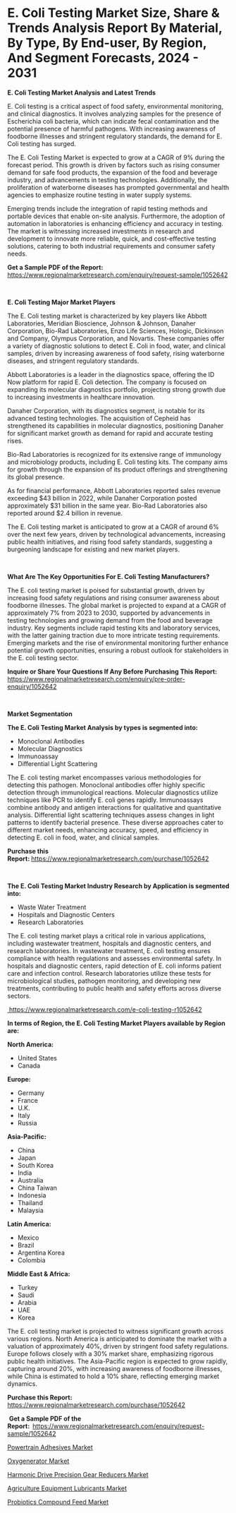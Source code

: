 <p><h1>E. Coli Testing Market Size, Share & Trends Analysis Report By Material, By Type, By End-user, By Region, And Segment Forecasts, 2024 - 2031</h1></p><p><strong>E. Coli Testing Market Analysis and Latest Trends</strong></p>
<p><p>E. Coli testing is a critical aspect of food safety, environmental monitoring, and clinical diagnostics. It involves analyzing samples for the presence of Escherichia coli bacteria, which can indicate fecal contamination and the potential presence of harmful pathogens. With increasing awareness of foodborne illnesses and stringent regulatory standards, the demand for E. Coli testing has surged.</p><p>The E. Coli Testing Market is expected to grow at a CAGR of 9% during the forecast period. This growth is driven by factors such as rising consumer demand for safe food products, the expansion of the food and beverage industry, and advancements in testing technologies. Additionally, the proliferation of waterborne diseases has prompted governmental and health agencies to emphasize routine testing in water supply systems. </p><p>Emerging trends include the integration of rapid testing methods and portable devices that enable on-site analysis. Furthermore, the adoption of automation in laboratories is enhancing efficiency and accuracy in testing. The market is witnessing increased investments in research and development to innovate more reliable, quick, and cost-effective testing solutions, catering to both industrial requirements and consumer safety needs.</p></p>
<p><strong>Get a Sample PDF of the Report:&nbsp;</strong> <a href="https://www.regionalmarketresearch.com/enquiry/request-sample/1052642">https://www.regionalmarketresearch.com/enquiry/request-sample/1052642</a></p>
<p>&nbsp;</p>
<p><strong>E. Coli Testing Major Market Players</strong></p>
<p><p>The E. Coli testing market is characterized by key players like Abbott Laboratories, Meridian Bioscience, Johnson & Johnson, Danaher Corporation, Bio-Rad Laboratories, Enzo Life Sciences, Hologic, Dickinson and Company, Olympus Corporation, and Novartis. These companies offer a variety of diagnostic solutions to detect E. Coli in food, water, and clinical samples, driven by increasing awareness of food safety, rising waterborne diseases, and stringent regulatory standards.</p><p>Abbott Laboratories is a leader in the diagnostics space, offering the ID Now platform for rapid E. Coli detection. The company is focused on expanding its molecular diagnostics portfolio, projecting strong growth due to increasing investments in healthcare innovation.</p><p>Danaher Corporation, with its diagnostics segment, is notable for its advanced testing technologies. The acquisition of Cepheid has strengthened its capabilities in molecular diagnostics, positioning Danaher for significant market growth as demand for rapid and accurate testing rises.</p><p>Bio-Rad Laboratories is recognized for its extensive range of immunology and microbiology products, including E. Coli testing kits. The company aims for growth through the expansion of its product offerings and strengthening its global presence.</p><p>As for financial performance, Abbott Laboratories reported sales revenue exceeding $43 billion in 2022, while Danaher Corporation posted approximately $31 billion in the same year. Bio-Rad Laboratories also reported around $2.4 billion in revenue.</p><p>The E. Coli testing market is anticipated to grow at a CAGR of around 6% over the next few years, driven by technological advancements, increasing public health initiatives, and rising food safety standards, suggesting a burgeoning landscape for existing and new market players.</p></p>
<p>&nbsp;</p>
<p><strong>What Are The Key Opportunities For E. Coli Testing Manufacturers?</strong></p>
<p><p>The E. coli testing market is poised for substantial growth, driven by increasing food safety regulations and rising consumer awareness about foodborne illnesses. The global market is projected to expand at a CAGR of approximately 7% from 2023 to 2030, supported by advancements in testing technologies and growing demand from the food and beverage industry. Key segments include rapid testing kits and laboratory services, with the latter gaining traction due to more intricate testing requirements. Emerging markets and the rise of environmental monitoring further enhance potential growth opportunities, ensuring a robust outlook for stakeholders in the E. coli testing sector.</p></p>
<p><strong>Inquire or Share Your Questions If Any Before Purchasing This Report:</strong> <a href="https://www.regionalmarketresearch.com/enquiry/pre-order-enquiry/1052642">https://www.regionalmarketresearch.com/enquiry/pre-order-enquiry/1052642</a></p>
<p>&nbsp;</p>
<p><strong>Market Segmentation</strong></p>
<p><strong>The E. Coli Testing Market Analysis by types is segmented into:</strong></p>
<p><ul><li>Monoclonal Antibodies</li><li>Molecular Diagnostics</li><li>Immunoassay</li><li>Differential Light Scattering</li></ul></p>
<p><p>The E. coli testing market encompasses various methodologies for detecting this pathogen. Monoclonal antibodies offer highly specific detection through immunological reactions. Molecular diagnostics utilize techniques like PCR to identify E. coli genes rapidly. Immunoassays combine antibody and antigen interactions for qualitative and quantitative analysis. Differential light scattering techniques assess changes in light patterns to identify bacterial presence. These diverse approaches cater to different market needs, enhancing accuracy, speed, and efficiency in detecting E. coli in food, water, and clinical samples.</p></p>
<p><strong>Purchase this Report:&nbsp;</strong><a href="https://www.regionalmarketresearch.com/purchase/1052642">https://www.regionalmarketresearch.com/purchase/1052642</a></p>
<p>&nbsp;</p>
<p><strong>The E. Coli Testing Market Industry Research by Application is segmented into:</strong></p>
<p><ul><li>Waste Water Treatment</li><li>Hospitals and Diagnostic Centers</li><li>Research Laboratories</li></ul></p>
<p><p>The E. coli testing market plays a critical role in various applications, including wastewater treatment, hospitals and diagnostic centers, and research laboratories. In wastewater treatment, E. coli testing ensures compliance with health regulations and assesses environmental safety. In hospitals and diagnostic centers, rapid detection of E. coli informs patient care and infection control. Research laboratories utilize these tests for microbiological studies, pathogen monitoring, and developing new treatments, contributing to public health and safety efforts across diverse sectors.</p></p>
<p><a href="https://www.regionalmarketresearch.com/e-coli-testing-r1052642">&nbsp;https://www.regionalmarketresearch.com/e-coli-testing-r1052642</a></p>
<p><strong>In terms of Region, the E. Coli Testing Market Players available by Region are:</strong></p>
<p>
    <p> <strong> North America: </strong>
        <ul>
            <li>United States</li>
            <li>Canada</li>
        </ul>
        </p> 
    <p> <strong> Europe: </strong>
        <ul>
            <li>Germany</li>
            <li>France</li>
            <li>U.K.</li>
            <li>Italy</li>
            <li>Russia</li>
        </ul>
        </p> 
    <p> <strong> Asia-Pacific: </strong>
        <ul>
            <li>China</li>
            <li>Japan</li>
            <li>South Korea</li>
            <li>India</li>
            <li>Australia</li>
            <li>China Taiwan</li>
            <li>Indonesia</li>
            <li>Thailand</li>
            <li>Malaysia</li>
        </ul>
        </p> 
    <p> <strong> Latin America: </strong>
        <ul>
            <li>Mexico</li>
            <li>Brazil</li>
            <li>Argentina Korea</li>
            <li>Colombia</li>
        </ul>
        </p> 
    <p> <strong> Middle East & Africa: </strong>
        <ul>
            <li>Turkey</li>
            <li>Saudi</li>
            <li>Arabia</li>
            <li>UAE</li>
            <li>Korea</li>
        </ul>
    </p>
    </p>
<p><p>The E. coli testing market is projected to witness significant growth across various regions. North America is anticipated to dominate the market with a valuation of approximately 40%, driven by stringent food safety regulations. Europe follows closely with a 30% market share, emphasizing rigorous public health initiatives. The Asia-Pacific region is expected to grow rapidly, capturing around 20%, with increasing awareness of foodborne illnesses, while China is estimated to hold a 10% share, reflecting emerging market dynamics.</p></p>
<p><strong>Purchase this Report: </strong><a href="https://www.regionalmarketresearch.com/purchase/1052642">https://www.regionalmarketresearch.com/purchase/1052642</a></p>
<p>&nbsp;<strong>Get a Sample PDF of the Report:&nbsp;&nbsp;</strong><a href="https://www.regionalmarketresearch.com/enquiry/request-sample/1052642">https://www.regionalmarketresearch.com/enquiry/request-sample/1052642</a></p>
<p><strong></strong></p>
<p><p><a href="https://issuu.com/reportprime-2/docs/powertrain-adhesives-market-size-20_11cc7d06e461f0">Powertrain Adhesives Market</a></p><p><a href="https://www.linkedin.com/pulse/how-regions-adapting-oxygenerator-market-global-trends-qap8c">Oxygenerator Market</a></p><p><a href="https://medium.com/@fahadahmed872/global-harmonic-drive-precision-gear-reducers-market-size-and-market-trends-analysis-by-regional-416efa1515f6?postPublishedType=repub">Harmonic Drive Precision Gear Reducers Market</a></p><p><a href="https://issuu.com/reportprime-2/docs/agriculture-equipment-lubricants-ma_80c0666549aefe">Agriculture Equipment Lubricants Market</a></p><p><a href="https://github.com/aiko92han/Market-Research-Report-List-1/blob/main/probiotics-compound-feed-market.md">Probiotics Compound Feed Market</a></p></p>